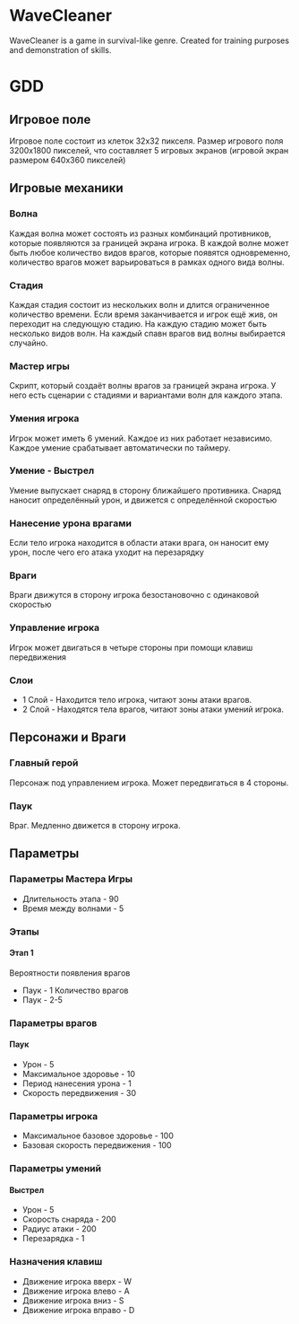 # WaveCleaner
WaveCleaner is a game in survival-like genre. Created for training purposes and demonstration of skills.
# GDD
## Игровое поле
Игровое поле состоит из клеток 32x32 пикселя. Размер игрового поля 3200x1800 пикселей, что составляет 5 игровых экранов (игровой экран размером 640x360 пикселей)
## Игровые механики
### Волна
Каждая волна может состоять из разных комбинаций противников, которые появляются за границей экрана игрока. В каждой волне может быть любое количество видов врагов, которые появятся одновременно, количество врагов может варьироваться в рамках одного вида волны.
### Стадия
Каждая стадия состоит из нескольких волн и длится ограниченное количество времени. Если время заканчивается и игрок ещё жив, он переходит на следующую стадию. На каждую стадию может быть несколько видов волн. На каждый спавн врагов вид волны выбирается случайно.
### Мастер игры
Скрипт, который создаёт волны врагов за границей экрана игрока. У него есть сценарии с стадиями и вариантами волн для каждого этапа.
### Умения игрока
Игрок может иметь 6 умений. Каждое из них работает независимо. Каждое умение срабатывает автоматически по таймеру.
### Умение - Выстрел
Умение выпускает снаряд в сторону ближайшего противника. Снаряд наносит определённый урон, и движется с определённой скоростью
### Нанесение урона врагами
Если тело игрока находится в области атаки врага, он наносит ему урон, после чего его атака уходит на перезарядку
### Враги
Враги движутся в сторону игрока безостановочно с одинаковой скоростью
### Управление игрока
Игрок может двигаться в четыре стороны при помощи клавиш передвижения
### Слои
- 1 Слой - Находится тело игрока, читают зоны атаки врагов.
- 2 Слой - Находятся тела врагов, читают зоны атаки умений игрока.
## Персонажи и Враги
### Главный герой
Персонаж под управлением игрока. Может передвигаться в 4 стороны.
### Паук
Враг. Медленно движется в сторону игрока. 
## Параметры
### Параметры Мастера Игры
- Длительность этапа - 90
- Время между волнами - 5
### Этапы
#### Этап 1 
Вероятности появления врагов
- Паук - 1
Количество врагов
- Паук - 2-5
### Параметры врагов
#### Паук
- Урон - 5
- Максимальное здоровье - 10
- Период нанесения урона - 1
- Скорость передвижения - 30
### Параметры игрока
- Максимальное базовое здоровье - 100
- Базовая скорость передвижения - 100
### Параметры умений
#### Выстрел
- Урон - 5
- Скорость снаряда - 200
- Радиус атаки - 200
- Перезарядка - 1
### Назначения клавиш
- Движение игрока вверх - W 
- Движение игрока влево - A
- Движение игрока вниз - S
- Движение игрока вправо - D
